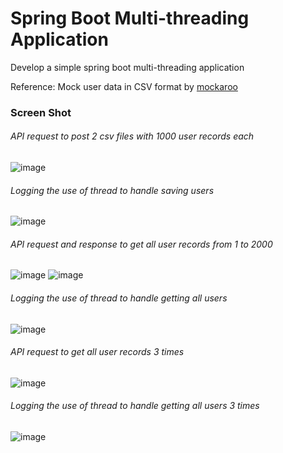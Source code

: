# Spring Boot Multi-threading Application
Develop a simple spring boot multi-threading application
 
Reference: Mock user data in CSV format by [mockaroo](https://www.mockaroo.com/)

 ### Screen Shot
###### API request to post 2 csv files with 1000 user records each
![image](https://github.com/ckyyyy/springboot-multithreading/blob/master/image/post_users_request.png)

###### Logging the use of thread to handle saving users
![image](https://github.com/ckyyyy/springboot-multithreading/blob/master/image/save_users_thread.png)

###### API request and response to get all user records from 1 to 2000
![image](https://github.com/ckyyyy/springboot-multithreading/blob/master/image/get_users_request1.png)
![image](https://github.com/ckyyyy/springboot-multithreading/blob/master/image/get_users_request2.png)

###### Logging the use of thread to handle getting all users
![image](https://github.com/ckyyyy/springboot-multithreading/blob/master/image/get_users_thread.png)

###### API request to get all user records 3 times
![image](https://github.com/ckyyyy/springboot-multithreading/blob/master/image/get_users_by_thread_request.png)

###### Logging the use of thread to handle getting all users 3 times
![image](https://github.com/ckyyyy/springboot-multithreading/blob/master/image/get_users_by_thread.png)